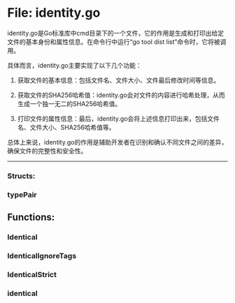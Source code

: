 # File: identity.go

identity.go是Go标准库中cmd目录下的一个文件，它的作用是生成和打印出给定文件的基本身份和属性信息。在命令行中运行“go tool dist list”命令时，它将被调用。

具体而言，identity.go主要实现了以下几个功能：

1. 获取文件的基本信息：包括文件名、文件大小、文件最后修改时间等信息。

2. 获取文件的SHA256哈希值：identity.go会对文件的内容进行哈希处理，从而生成一个独一无二的SHA256哈希值。

3. 打印文件的属性信息：最后，identity.go会将上述信息打印出来，包括文件名、文件大小、SHA256哈希值等。

总体上来说，identity.go的作用是辅助开发者在识别和确认不同文件之间的差异，确保文件的完整性和安全性。




---

### Structs:

### typePair





## Functions:

### Identical





### IdenticalIgnoreTags





### IdenticalStrict





### identical





